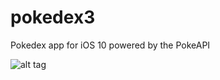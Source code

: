 # pokedex3
Pokedex app for iOS 10 powered by the PokeAPI

![alt tag](https://raw.githubusercontent.com/mprey/pokedex/master/asset/screenshot-main.png)
